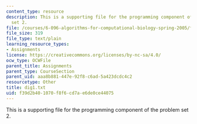 ```yaml
---
content_type: resource
description: This is a supporting file for the programming component of the problem
  set 2.
file: /courses/6-096-algorithms-for-computational-biology-spring-2005/f39d2b401070f8f6cd7ae6de0ce44075_dig1.txt
file_size: 319
file_type: text/plain
learning_resource_types:
- Assignments
license: https://creativecommons.org/licenses/by-nc-sa/4.0/
ocw_type: OCWFile
parent_title: Assignments
parent_type: CourseSection
parent_uid: aaa8b881-447e-92f8-c6ad-5a423dcdc4c2
resourcetype: Other
title: dig1.txt
uid: f39d2b40-1070-f8f6-cd7a-e6de0ce44075
---
```

This is a supporting file for the programming component of the problem set 2.